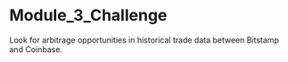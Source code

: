 # Module_3_Challenge
Look for arbitrage opportunities in historical trade data between Bitstamp and Coinbase.
